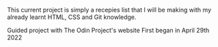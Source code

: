 This current project is simply a recepies list that I will be making with my already learnt HTML, CSS and Git knowledge.

Guided project with The Odin Project's website
First began in April 29th 2022